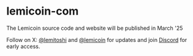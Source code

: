 # lemicoin-com
The Lemicoin source code and website will be published in March '25

Follow on X: [@lemitoshi](https://x.com/lemitoshi) and [@lemicoin](https://x.com/lemicoin) for updates and join [Discord](https://discord.lemicoin.com) for early access.